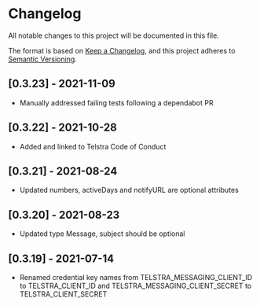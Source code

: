 # Changelog

All notable changes to this project will be documented in this file.

The format is based on [Keep a Changelog](https://keepachangelog.com/en/1.0.0/),
and this project adheres to [Semantic Versioning](https://semver.org/spec/v2.0.0.html).

## [0.3.23] - 2021-11-09

-   Manually addressed failing tests following a dependabot PR

## [0.3.22] - 2021-10-28

-   Added and linked to Telstra Code of Conduct

## [0.3.21] - 2021-08-24

-   Updated numbers, activeDays and notifyURL are optional attributes

## [0.3.20] - 2021-08-23

-   Updated type Message, subject should be optional

## [0.3.19] - 2021-07-14

-   Renamed credential key names from TELSTRA_MESSAGING_CLIENT_ID to TELSTRA_CLIENT_ID and TELSTRA_MESSAGING_CLIENT_SECRET to TELSTRA_CLIENT_SECRET

